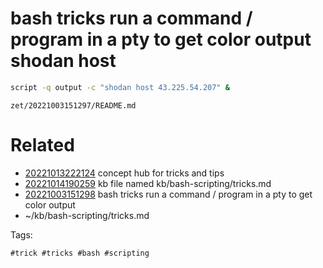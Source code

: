 # bash tricks run a command / program in a pty to get color output shodan host
```bash
script -q output -c "shodan host 43.225.54.207" &
```

` zet/20221003151297/README.md `

# Related

- [20221013222124](/zet/20221013222124/README.md) concept hub for tricks and tips
- [20221014190259](/zet/20221014190259/README.md) kb file named kb/bash-scripting/tricks.md
- [20221003151298](/zet/20221003151298/README.md) bash tricks run a command / program in a pty to get color output
- ~/kb/bash-scripting/tricks.md

Tags:

    #trick #tricks #bash #scripting
